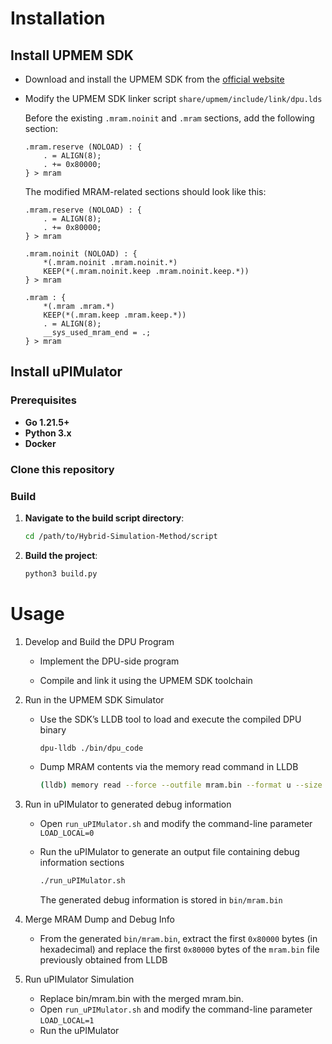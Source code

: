 # Installation

## Install UPMEM SDK

- Download and install the UPMEM SDK from the [official website](http://sdk-releases.upmem.com/2023.2.0/ubuntu_18.04/upmem-2023.2.0-Linux-x86_64.tar.gz)

- Modify the UPMEM SDK linker script `share/upmem/include/link/dpu.lds`

    Before the existing `.mram.noinit` and `.mram` sections, add the following section:

    ```
    .mram.reserve (NOLOAD) : {
        . = ALIGN(8);
        . += 0x80000; 
    } > mram
    ```

    The modified MRAM-related sections should look like this:
    ```
    .mram.reserve (NOLOAD) : {
        . = ALIGN(8);
        . += 0x80000; 
    } > mram

    .mram.noinit (NOLOAD) : {
        *(.mram.noinit .mram.noinit.*)
        KEEP(*(.mram.noinit.keep .mram.noinit.keep.*))
    } > mram

    .mram : {
        *(.mram .mram.*)
        KEEP(*(.mram.keep .mram.keep.*))
        . = ALIGN(8);
        __sys_used_mram_end = .;
    } > mram

    ```


## Install uPIMulator

### Prerequisites
- **Go 1.21.5+**
- **Python 3.x**
- **Docker**

### Clone this repository

### Build

1. **Navigate to the build script directory**:
    ```bash
    cd /path/to/Hybrid-Simulation-Method/script
    ```

2. **Build the project**:
    ```bash
    python3 build.py
    ```

# Usage
1. Develop and Build the DPU Program

    - Implement the DPU-side program

    - Compile and link it using the UPMEM SDK toolchain

2. Run in the UPMEM SDK Simulator

    - Use the SDK’s LLDB tool to load and execute the compiled DPU binary
        ```bash
        dpu-lldb ./bin/dpu_code
        ```

    - Dump MRAM contents via the memory read command in LLDB
        ```bash
        (lldb) memory read --force --outfile mram.bin --format u --size 1 0x08000000 0x0c000000
        ```

3. Run in uPIMulator to generated debug information
    - Open `run_uPIMulator.sh` and modify the command-line parameter `LOAD_LOCAL=0`

    - Run the uPIMulator to generate an output file containing debug information sections
        ```bash
        ./run_uPIMulator.sh
        ```
        The generated debug information is stored in `bin/mram.bin`


4. Merge MRAM Dump and Debug Info

    - From the generated `bin/mram.bin`, extract the first `0x80000` bytes (in hexadecimal) and replace the first `0x80000` bytes of the `mram.bin` file previously obtained from LLDB

5. Run uPIMulator Simulation
    - Replace bin/mram.bin with the merged mram.bin.
    - Open `run_uPIMulator.sh` and modify the command-line parameter `LOAD_LOCAL=1`
    - Run the uPIMulator


